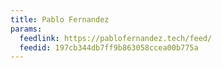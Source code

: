 ```yaml
---
title: Pablo Fernandez
params:
  feedlink: https://pablofernandez.tech/feed/
  feedid: 197cb344db7ff9b863058ccea00b775a
---
```

